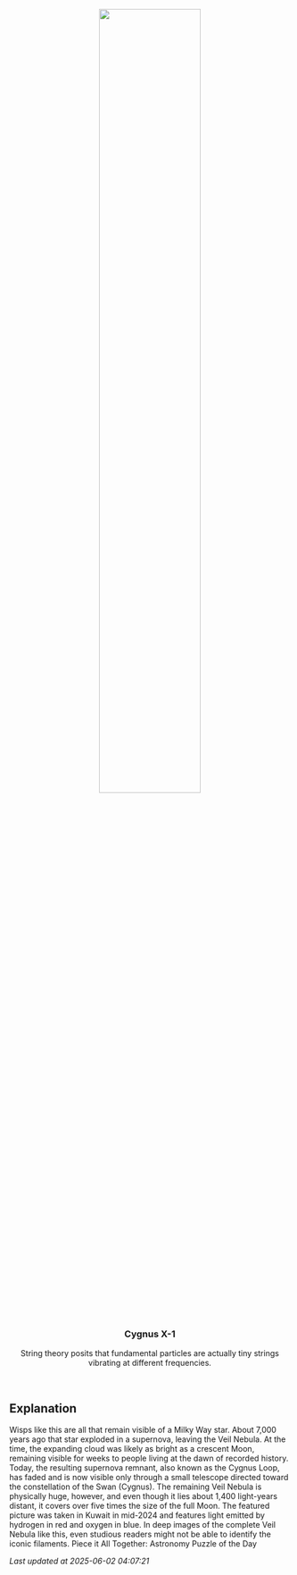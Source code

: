 <p align='center'>
    <img src='https://apod.nasa.gov/apod/image/2506/VeilWide_Alharbi_960.jpg' width='60%' />
    <h3 align="center">Cygnus X-1</h3>
    <p align="center">String theory posits that fundamental particles are actually tiny strings vibrating at different frequencies.</p>
</p>
<br/>

Explanation
--
Wisps like this are all that remain visible of a Milky Way star.  About 7,000 years ago that star exploded in a supernova, leaving the Veil Nebula.  At the time, the expanding cloud was likely as bright as a crescent Moon, remaining visible for weeks to people living at the dawn of recorded history.  Today, the resulting supernova remnant, also known as the Cygnus Loop, has faded and is now visible only through a small telescope directed toward the constellation of the Swan (Cygnus).  The remaining Veil Nebula is physically huge, however, and even though it lies about 1,400 light-years distant, it covers over five times the size of the full Moon.  The featured picture was taken in Kuwait in mid-2024 and features light emitted by hydrogen in red and oxygen in blue.  In deep images of the complete Veil Nebula like this, even studious readers might not be able to identify the iconic filaments.   Piece it All Together: Astronomy Puzzle of the Day


*Last updated at 2025-06-02 04:07:21*
